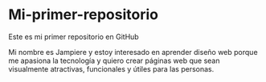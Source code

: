 # Mi-primer-repositorio
Este es mi primer repositorio en GitHub

Mi nombre es Jampiere y estoy interesado en aprender diseño web porque me apasiona la tecnología y quiero crear páginas web que sean visualmente atractivas, funcionales y útiles para las personas.
